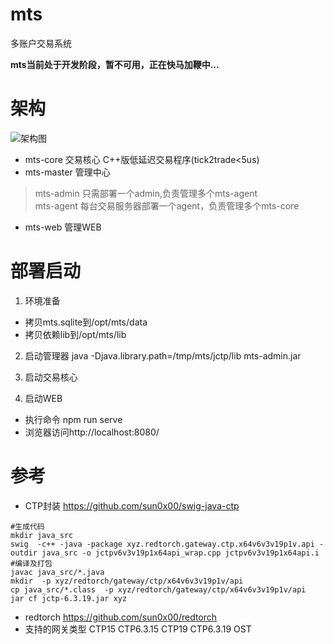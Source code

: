 # mts
多账户交易系统

**mts当前处于开发阶段，暂不可用，正在快马加鞭中...**


# 架构
![架构图](https://github.com/csuduan/images/raw/5ed2532c8a07485f3f4ab17375341a421ad0c1d0/mts.png)

* mts-core    交易核心
C++版低延迟交易程序(tick2trade<5us)
* mts-master  管理中心
> mts-admin  只需部署一个admin,负责管理多个mts-agent  
> mts-agent  每台交易服务器部署一个agent，负责管理多个mts-core
* mts-web     管理WEB



# 部署启动
1. 环境准备
* 拷贝mts.sqlite到/opt/mts/data
* 拷贝依赖lib到/opt/mts/lib

2. 启动管理器
java -Djava.library.path=/tmp/mts/jctp/lib mts-admin.jar

3. 启动交易核心

4. 启动WEB
* 执行命令 npm run serve
* 浏览器访问http://localhost:8080/


# 参考
* CTP封装
  https://github.com/sun0x00/swig-java-ctp
```shell
#生成代码
mkdir java_src
swig  -c++ -java -package xyz.redtorch.gateway.ctp.x64v6v3v19p1v.api -outdir java_src -o jctpv6v3v19p1x64api_wrap.cpp jctpv6v3v19p1x64api.i
#编译及打包
javac java_src/*.java
mkdir  -p xyz/redtorch/gateway/ctp/x64v6v3v19p1v/api   
cp java_src/*.class  -p xyz/redtorch/gateway/ctp/x64v6v3v19p1v/api  
jar cf jctp-6.3.19.jar xyz                 

 ```
* redtorch
  https://github.com/sun0x00/redtorch
* 支持的网关类型
  CTP15  CTP6.3.15
  CTP19  CTP6.3.19
  OST